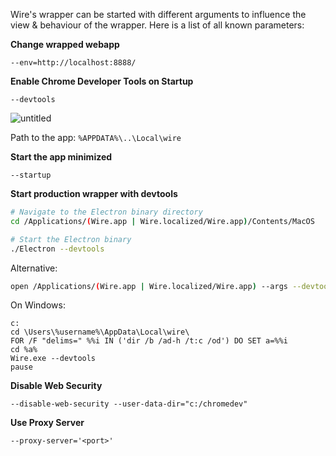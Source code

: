 Wire's wrapper can be started with different arguments to influence the view & behaviour of the wrapper. Here is a list of all known parameters:

**Change wrapped webapp**

```
--env=http://localhost:8888/
```

**Enable Chrome Developer Tools on Startup**

```
--devtools
```

![untitled](https://cloud.githubusercontent.com/assets/469989/22371754/30759b80-e499-11e6-9e77-2f25ac71bb57.png)

Path to the app: `%APPDATA%\..\Local\wire`

**Start the app minimized**

```
--startup
```

**Start production wrapper with devtools**

```bash
# Navigate to the Electron binary directory
cd /Applications/(Wire.app | Wire.localized/Wire.app)/Contents/MacOS

# Start the Electron binary
./Electron --devtools
```

Alternative:

```bash
open /Applications/(Wire.app | Wire.localized/Wire.app) --args --devtools
```

On Windows:

```
c:
cd \Users\%username%\AppData\Local\wire\
FOR /F "delims=" %%i IN ('dir /b /ad-h /t:c /od') DO SET a=%%i
cd %a%
Wire.exe --devtools
pause
```

**Disable Web Security**

```
--disable-web-security --user-data-dir="c:/chromedev"
```

**Use Proxy Server**
```
--proxy-server='<port>'
```